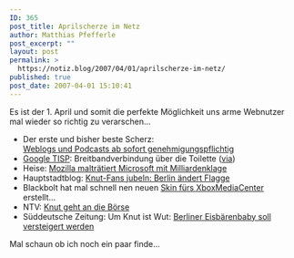 ```yaml
---
ID: 365
post_title: Aprilscherze im Netz
author: Matthias Pfefferle
post_excerpt: ""
layout: post
permalink: >
  https://notiz.blog/2007/04/01/aprilscherze-im-netz/
published: true
post_date: 2007-04-01 15:10:41
---
```

<!-- wp:paragraph -->
<p>Es ist der 1. April und somit die perfekte Möglichkeit uns arme Webnutzer mal wieder so richtig zu verarschen...</p>
<!-- /wp:paragraph -->

<!-- wp:list -->
<ul>
	<li>Der erste und bisher beste Scherz:<br/>
		<a href="http://upload-magazin.de/?p=296">Weblogs und Podcasts ab sofort genehmigungspflichtig</a></li>
	<li><a href="http://www.google.com/tisp/">Google TISP</a>: Breitbandverbindung über die Toilette (<a href="http://www.heise.de/newsticker/meldung/87715">via</a>)</li>
	<li>Heise: <a href="http://www.heise.de/newsticker/meldung/87582/">Mozilla malträtiert Microsoft mit Milliardenklage</a></li>
	<li>Hauptstadtblog: <a href="http://www.hauptstadtblog.de/article/3098/knut-fans-jubeln-berlin-aendert-flagge">Knut-Fans jubeln: Berlin ändert Flagge</a></li>
	<li>Blackbolt hat mal schnell nen neuen <a href="http://blackbolt.x-scene.com/index.php?post=1175430290">Skin fürs XboxMediaCenter</a> erstellt...</li>
	<li>NTV: <a href="http://n-tv.de/785719.html">Knut geht an die Börse</a></li>
	<li>Süddeutsche Zeitung: Um Knut ist Wut: <a href="http://www.sueddeutsche.de/,tt7m3/kultur/artikel/112/108004/">Berliner Eisbärenbaby soll versteigert werden</a></li>
</ul>
<!-- /wp:list -->

<!-- wp:paragraph -->
<p>Mal schaun ob ich noch ein paar finde...</p>
<!-- /wp:paragraph -->